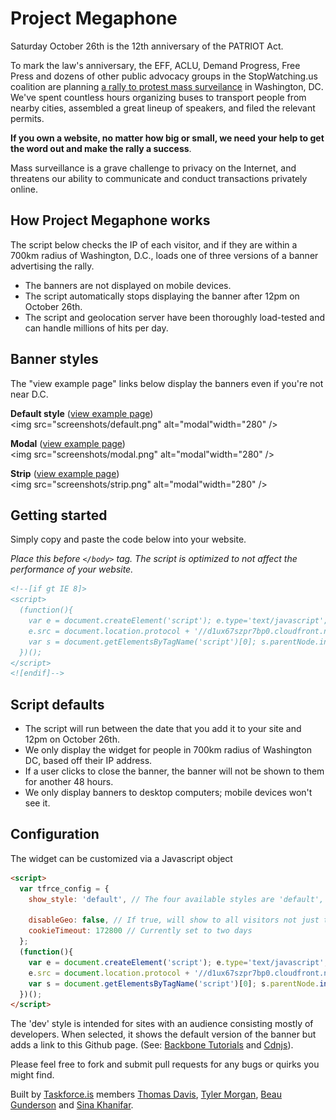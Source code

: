 # Project Megaphone

Saturday October 26th is the 12th anniversary of the PATRIOT Act. 

To mark the law's anniversary, the EFF, ACLU, Demand Progress, Free Press and dozens of other public advocacy groups in the StopWatching.us coalition are planning [a rally to protest mass surveilance](https://rally.stopwatching.us) in Washington, DC. We've spent countless hours organizing buses to transport people from nearby cities, assembled a great lineup of speakers, and filed the relevant permits. 

**If you own a website, no matter how big or small, we need your help to get the word out and make the rally a success**. 

Mass surveillance is a grave challenge to privacy on the Internet, and threatens our ability to communicate and conduct transactions privately online.

## How Project Megaphone works

The script below checks the IP of each visitor, and if they are within a 700km radius of Washington, D.C., loads one of three versions of a banner advertising the rally.

* The banners are not displayed on mobile devices.
* The script automatically stops displaying the banner after 12pm on October 26th.
* The script and geolocation server have been thoroughly load-tested and can handle millions of hits per day.


## Banner styles

The "view example page" links below display the banners even if you're not near D.C.

**Default style** ([view example page](http://tfrce.github.io/project-megaphone/example/default.html))<br />
<img src="screenshots/default.png" alt="modal"width="280" />


**Modal** ([view example page](http://tfrce.github.io/project-megaphone/example/modal.html))<br />
<img src="screenshots/modal.png" alt="modal"width="280" />


**Strip** ([view example page](http://tfrce.github.io/project-megaphone/example/strip.html))<br />
<img src="screenshots/strip.png" alt="modal"width="280" />


## Getting started

Simply copy and paste the code below into your website.

_Place this before `</body>` tag. The script is optimized to not affect the performance of your website._

```html
<!--[if gt IE 8]>
<script> 
  (function(){
    var e = document.createElement('script'); e.type='text/javascript'; e.async = true;
    e.src = document.location.protocol + '//d1ux67szpr7bp0.cloudfront.net/project-megaphone/widget.min.js';
    var s = document.getElementsByTagName('script')[0]; s.parentNode.insertBefore(e, s);
  })();
</script>
<![endif]-->
```

## Script defaults

* The script will run between the date that you add it to your site and 12pm on October 26th.
* We only display the widget for people in 700km radius of Washington DC, based off their IP address.
* If a user clicks to close the banner, the banner will not be shown to them for another 48 hours.
* We only display banners to desktop computers; mobile devices won't see it.

## Configuration

The widget can be customized via a Javascript object

```html
<script> 
  var tfrce_config = {
    show_style: 'default', // The four available styles are 'default', 'modal', 'strip' and 'dev' (see note below).

    disableGeo: false, // If true, will show to all visitors not just those around Washington DC
    cookieTimeout: 172800 // Currently set to two days
  };
  (function(){
    var e = document.createElement('script'); e.type='text/javascript'; e.async = true;
    e.src = document.location.protocol + '//d1ux67szpr7bp0.cloudfront.net/project-megaphone/widget.min.js';
    var s = document.getElementsByTagName('script')[0]; s.parentNode.insertBefore(e, s);
  })();
</script>
```

The 'dev' style is intended for sites with an audience consisting mostly of developers. When selected, it shows the default version of the banner but adds a link to this Github page. (See: [Backbone Tutorials](http://backbonetutorials.com/) and [Cdnjs](http://cdnjs.com)).

Please feel free to fork and submit pull requests for any bugs or quirks you might find. 

Built by [Taskforce.is](http://taskforce.is) members [Thomas Davis](https://twitter.com/neutralthoughts), [Tyler Morgan](https://twitter.com/digismack), [Beau Gunderson](https://twitter.com/beaugunderson) and [Sina Khanifar](https://twitter.com/sinak).
